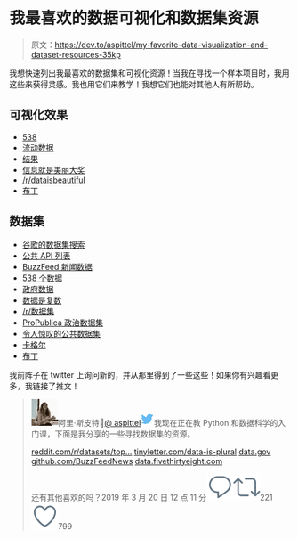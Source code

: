 # 我最喜欢的数据可视化和数据集资源

> 原文：<https://dev.to/aspittel/my-favorite-data-visualization-and-dataset-resources-35kp>

我想快速列出我最喜欢的数据集和可视化资源！当我在寻找一个样本项目时，我用这些来获得灵感。我也用它们来教学！我想它们也能对其他人有所帮助。

## 可视化效果

*   [538](https://fivethirtyeight.com/)
*   [流动数据](https://flowingdata.com/)
*   [结果](https://www.nytimes.com/section/upshot)
*   [信息就是美丽大奖](https://www.informationisbeautifulawards.com/showcase?award=2018&pcategory=winner&type=awards)
*   [/r/dataisbeautiful](https://www.reddit.com/r/dataisbeautiful/top/?t=all)
*   [布丁](https://pudding.cool/)

## 数据集

*   [谷歌的数据集搜索](https://toolbox.google.com/datasetsearch)
*   [公共 API 列表](https://github.com/toddmotto/public-apis)
*   [BuzzFeed 新闻数据](https://github.com/BuzzFeedNews)
*   [538 个数据](https://data.fivethirtyeight.com/)
*   [政府数据](https://www.data.gov/)
*   [数据是复数](https://tinyletter.com/data-is-plural)
*   [/r/数据集](https://www.reddit.com/r/datasets/top/?sort=top&t=all)
*   [ProPublica 政治数据集](https://www.propublica.org/datastore/datasets/politics)
*   [令人惊叹的公共数据集](https://github.com/awesomedata/awesome-public-datasets)
*   [卡格尔](https://www.kaggle.com/datasets)
*   [布丁](https://github.com/the-pudding/data)

我前阵子在 twitter 上询问新的，并从那里得到了一些这些！如果你有兴趣看更多，我链接了推文！

> ![Ali Spittel 🐞 profile image](img/aef599d8169f0e7f33f6b478544149a8.png)阿里·斯皮特🐞[@ aspittel](https://dev.to/aspittel)![twitter logo](img/65e26e35707d96169ec8af6b3cbf2003.png)我现在正在教 Python 和数据科学的入门课，下面是我分享的一些寻找数据集的资源。
> 
> [reddit.com/r/datasets/top…](https://t.co/HS0OA8WYJV)
> [tinyletter.com/data-is-plural](https://t.co/4jxlSaXUPV)
> [data.gov](https://t.co/qFqlEvYslN)
> [github.com/BuzzFeedNews](https://t.co/vUyTEcm9kj)
> [data.fivethirtyeight.com](https://t.co/SNtaFVHKyN)
> 
> 还有其他喜欢的吗？2019 年 3 月 20 日 12 点 11 分[![Twitter reply action](img/269095962147c28351274afdd5486a48.png)](https://twitter.com/intent/tweet?in_reply_to=1108340394490761216)[![Twitter retweet action](img/771160ecf06ae3d4d7a7815c29c819c2.png)](https://twitter.com/intent/retweet?tweet_id=1108340394490761216)221[![Twitter like action](img/c077611ab2a5e0b4cd0c826ee7ae1e48.png)](https://twitter.com/intent/like?tweet_id=1108340394490761216)799